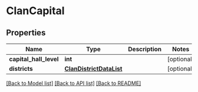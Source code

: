 # ClanCapital

## Properties
Name | Type | Description | Notes
------------ | ------------- | ------------- | -------------
**capital_hall_level** | **int** |  | [optional] 
**districts** | [**ClanDistrictDataList**](ClanDistrictDataList.md) |  | [optional] 

[[Back to Model list]](../README.md#documentation-for-models) [[Back to API list]](../README.md#documentation-for-api-endpoints) [[Back to README]](../README.md)

